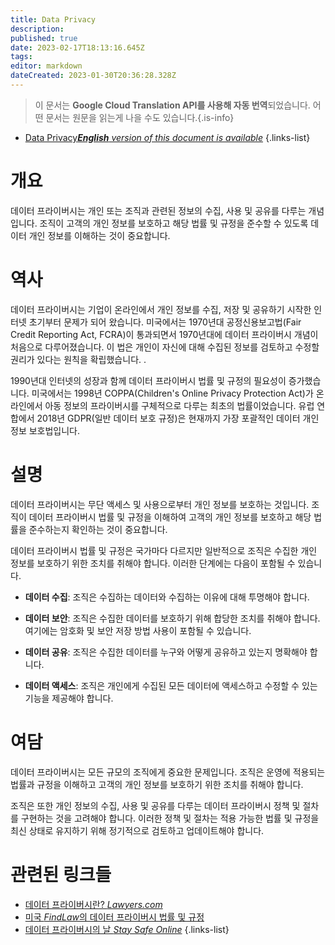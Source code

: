 ```yaml
---
title: Data Privacy
description: 
published: true
date: 2023-02-17T18:13:16.645Z
tags: 
editor: markdown
dateCreated: 2023-01-30T20:36:28.328Z
---
```


> 이 문서는 **Google Cloud Translation API를 사용해 자동 번역**되었습니다.
어떤 문서는 원문을 읽는게 나을 수도 있습니다.{.is-info}
- [Data Privacy***English** version of this document is available*](/en/Knowledge-base/Dictionary/data-privacy)
{.links-list}


# 개요
데이터 프라이버시는 개인 또는 조직과 관련된 정보의 수집, 사용 및 공유를 다루는 개념입니다. 조직이 고객의 개인 정보를 보호하고 해당 법률 및 규정을 준수할 수 있도록 데이터 개인 정보를 이해하는 것이 중요합니다.

# 역사
데이터 프라이버시는 기업이 온라인에서 개인 정보를 수집, 저장 및 공유하기 시작한 인터넷 초기부터 문제가 되어 왔습니다. 미국에서는 1970년대 공정신용보고법(Fair Credit Reporting Act, FCRA)이 통과되면서 1970년대에 데이터 프라이버시 개념이 처음으로 다루어졌습니다. 이 법은 개인이 자신에 대해 수집된 정보를 검토하고 수정할 권리가 있다는 원칙을 확립했습니다. .

1990년대 인터넷의 성장과 함께 데이터 프라이버시 법률 및 규정의 필요성이 증가했습니다. 미국에서는 1998년 COPPA(Children's Online Privacy Protection Act)가 온라인에서 아동 정보의 프라이버시를 구체적으로 다루는 최초의 법률이었습니다. 유럽 연합에서 2018년 GDPR(일반 데이터 보호 규정)은 현재까지 가장 포괄적인 데이터 개인 정보 보호법입니다.

# 설명
데이터 프라이버시는 무단 액세스 및 사용으로부터 개인 정보를 보호하는 것입니다. 조직이 데이터 프라이버시 법률 및 규정을 이해하여 고객의 개인 정보를 보호하고 해당 법률을 준수하는지 확인하는 것이 중요합니다.

데이터 프라이버시 법률 및 규정은 국가마다 다르지만 일반적으로 조직은 수집한 개인 정보를 보호하기 위한 조치를 취해야 합니다. 이러한 단계에는 다음이 포함될 수 있습니다.

- **데이터 수집**: 조직은 수집하는 데이터와 수집하는 이유에 대해 투명해야 합니다.

- **데이터 보안**: 조직은 수집한 데이터를 보호하기 위해 합당한 조치를 취해야 합니다. 여기에는 암호화 및 보안 저장 방법 사용이 포함될 수 있습니다.

- **데이터 공유**: 조직은 수집한 데이터를 누구와 어떻게 공유하고 있는지 명확해야 합니다.

- **데이터 액세스**: 조직은 개인에게 수집된 모든 데이터에 액세스하고 수정할 수 있는 기능을 제공해야 합니다.

# 여담
데이터 프라이버시는 모든 규모의 조직에게 중요한 문제입니다. 조직은 운영에 적용되는 법률과 규정을 이해하고 고객의 개인 정보를 보호하기 위한 조치를 취해야 합니다.

조직은 또한 개인 정보의 수집, 사용 및 공유를 다루는 데이터 프라이버시 정책 및 절차를 구현하는 것을 고려해야 합니다. 이러한 정책 및 절차는 적용 가능한 법률 및 규정을 최신 상태로 유지하기 위해 정기적으로 검토하고 업데이트해야 합니다.

# 관련된 링크들
- [데이터 프라이버시란? *Lawyers.com*](https://www.lawyers.com/legal-info/data-privacy/what-is-data-privacy.html)
- [미국 *FindLaw*의 데이터 프라이버시 법률 및 규정](https://privacy.findlaw.com/data-privacy/data-privacy-laws-and-regulations-in-the-u-s.html)
- [데이터 프라이버시의 날 *Stay Safe Online*](https://staysafeonline.org/data-privacy-day/)
{.links-list}
